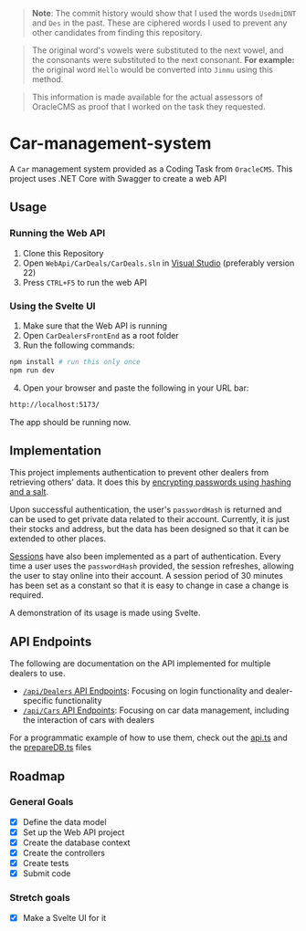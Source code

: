 > **Note**: The commit history would show that I used the words `UsedmiDNT` and `Des` in the past. These are ciphered words I used to
> prevent any other candidates from finding this repository.

> The original word's vowels were substituted to the next vowel, and the consonants were substituted to the next consonant. 
> **For example:** the original word `Hello` would be converted into `Jimmu` using this method.

> This information is made available for the actual assessors of OracleCMS as proof that I worked on the task they requested.

# Car-management-system
A `Car` management system provided as a Coding Task from `OracleCMS`. This project uses .NET Core with Swagger to create a web API

## Usage
### Running the Web API
1. Clone this Repository
2. Open `WebApi/CarDeals/CarDeals.sln` in [Visual Studio](https://visualstudio.microsoft.com/vs/) (preferably version 22)
3. Press `CTRL+F5` to run the web API

### Using the Svelte UI
1. Make sure that the Web API is running
2. Open `CarDealersFrontEnd` as a root folder
3. Run the following commands:

```bash
npm install # run this only once
npm run dev
```

4. Open your browser and paste the following in your URL bar:
```markdown
http://localhost:5173/
```

The app should be running now.

## Implementation
This project implements authentication to prevent other dealers from retrieving others' data.
It does this by [encrypting passwords using hashing and a salt](https://www.okta.com/au/blog/2019/03/what-are-salted-passwords-and-password-hashing/).

Upon successful authentication, the user's `passwordHash` is returned and can be used to
get private data related to their account. Currently, it is just their stocks and address,
but the data has been designed so that it can be extended to other places.

[Sessions](https://roadmap.sh/guides/session-based-authentication) have also been implemented as a part of authentication. Every time a user uses
the `passwordHash` provided, the session refreshes, allowing the user to stay online into their
account. A session period of 30 minutes has been set as a constant so that it is easy to change in case a change is required.

A demonstration of its usage is made using Svelte.

## API Endpoints
The following are documentation on the API implemented for multiple dealers to use.
- [`/api/Dealers` API Endpoints](Documentation/DEALERS_API_ENDPOINTS.md): Focusing on login functionality and dealer-specific functionality
- [`/api/Cars` API Endpoints](Documentation/CARS_API_ENDPOINTS.md): Focusing on car data management, including the interaction of cars with dealers

For a programmatic example of how to use them, check out the [api.ts](./CarDealersFrontEnd/src/lib/api.ts) and the [prepareDB.ts](./CarDealersFrontEnd/src/lib/prepareDB.ts) files

## Roadmap
### General Goals
- [X] Define the data model
- [X] Set up the Web API project
- [X] Create the database context
- [X] Create the controllers
- [X] Create tests
- [X] Submit code

### Stretch goals
- [X] Make a Svelte UI for it
